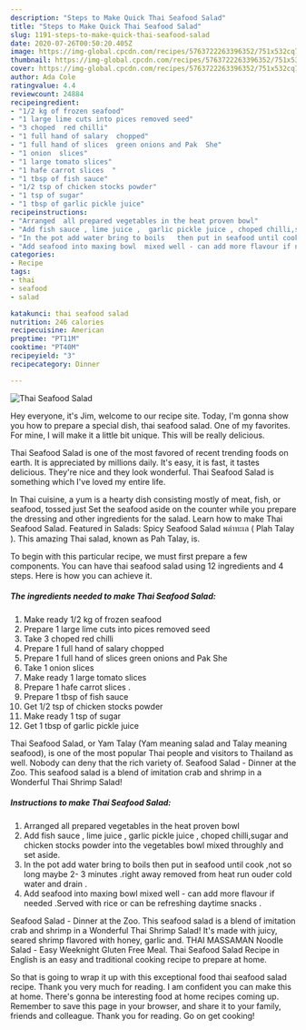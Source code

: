 ```yaml
---
description: "Steps to Make Quick Thai Seafood Salad"
title: "Steps to Make Quick Thai Seafood Salad"
slug: 1191-steps-to-make-quick-thai-seafood-salad
date: 2020-07-26T00:50:20.405Z
image: https://img-global.cpcdn.com/recipes/5763722263396352/751x532cq70/thai-seafood-salad-recipe-main-photo.jpg
thumbnail: https://img-global.cpcdn.com/recipes/5763722263396352/751x532cq70/thai-seafood-salad-recipe-main-photo.jpg
cover: https://img-global.cpcdn.com/recipes/5763722263396352/751x532cq70/thai-seafood-salad-recipe-main-photo.jpg
author: Ada Cole
ratingvalue: 4.4
reviewcount: 24884
recipeingredient:
- "1/2 kg of frozen seafood"
- "1 large lime cuts into pices removed seed"
- "3 choped  red chilli"
- "1 full hand of salary  chopped"
- "1 full hand of slices  green onions and Pak  She"
- "1 onion  slices"
- "1 large tomato slices"
- "1 hafe carrot slices  "
- "1 tbsp of fish sauce"
- "1/2 tsp of chicken stocks powder"
- "1 tsp of sugar"
- "1 tbsp of garlic pickle juice"
recipeinstructions:
- "Arranged  all prepared vegetables in the heat proven bowl"
- "Add fish sauce , lime juice ,  garlic pickle juice , choped chilli,sugar and chicken stocks powder into the vegetables bowl  mixed throughly and set aside."
- "In the pot add water bring to boils   then put in seafood until cook ,not so long maybe 2- 3 minutes  .right away removed from heat run ouder cold water and  drain ."
- "Add seafood into maxing bowl  mixed well - can add more flavour if needed .Served with rice or can be refreshing daytime snacks ."
categories:
- Recipe
tags:
- thai
- seafood
- salad

katakunci: thai seafood salad 
nutrition: 246 calories
recipecuisine: American
preptime: "PT11M"
cooktime: "PT40M"
recipeyield: "3"
recipecategory: Dinner

---
```



![Thai Seafood Salad](https://img-global.cpcdn.com/recipes/5763722263396352/751x532cq70/thai-seafood-salad-recipe-main-photo.jpg)

Hey everyone, it's Jim, welcome to our recipe site. Today, I'm gonna show you how to prepare a special dish, thai seafood salad. One of my favorites. For mine, I will make it a little bit unique. This will be really delicious.

Thai Seafood Salad is one of the most favored of recent trending foods on earth. It is appreciated by millions daily. It's easy, it is fast, it tastes delicious. They're nice and they look wonderful. Thai Seafood Salad is something which I've loved my entire life.

In Thai cuisine, a yum is a hearty dish consisting mostly of meat, fish, or seafood, tossed just Set the seafood aside on the counter while you prepare the dressing and other ingredients for the salad. Learn how to make Thai Seafood Salad. Featured in Salads: Spicy Seafood Salad พล่าทะเล ( Plah Talay ). This amazing Thai salad, known as Pah Talay, is.


To begin with this particular recipe, we must first prepare a few components. You can have thai seafood salad using 12 ingredients and 4 steps. Here is how you can achieve it.

<!--inarticleads1-->

##### The ingredients needed to make Thai Seafood Salad:

1. Make ready 1/2 kg of frozen seafood
1. Prepare 1 large lime cuts into pices removed seed
1. Take 3 choped  red chilli
1. Prepare 1 full hand of salary  chopped
1. Prepare 1 full hand of slices  green onions and Pak  She
1. Take 1 onion  slices
1. Make ready 1 large tomato slices
1. Prepare 1 hafe carrot slices  .
1. Prepare 1 tbsp of fish sauce
1. Get 1/2 tsp of chicken stocks powder
1. Make ready 1 tsp of sugar
1. Get 1 tbsp of garlic pickle juice


Thai Seafood Salad, or Yam Talay (Yam meaning salad and Talay meaning seafood), is one of the most popular Thai people and visitors to Thailand as well. Nobody can deny that the rich variety of. Seafood Salad - Dinner at the Zoo. This seafood salad is a blend of imitation crab and shrimp in a Wonderful Thai Shrimp Salad! 

<!--inarticleads2-->

##### Instructions to make Thai Seafood Salad:

1. Arranged  all prepared vegetables in the heat proven bowl
1. Add fish sauce , lime juice ,  garlic pickle juice , choped chilli,sugar and chicken stocks powder into the vegetables bowl  mixed throughly and set aside.
1. In the pot add water bring to boils   then put in seafood until cook ,not so long maybe 2- 3 minutes  .right away removed from heat run ouder cold water and  drain .
1. Add seafood into maxing bowl  mixed well - can add more flavour if needed .Served with rice or can be refreshing daytime snacks .


Seafood Salad - Dinner at the Zoo. This seafood salad is a blend of imitation crab and shrimp in a Wonderful Thai Shrimp Salad! It&#39;s made with juicy, seared shrimp flavored with honey, garlic and. THAI MASSAMAN Noodle Salad - Easy Weeknight Gluten Free Meal. Thai Seafood Salad Recipe in English is an easy and traditional cooking recipe to prepare at home. 

So that is going to wrap it up with this exceptional food thai seafood salad recipe. Thank you very much for reading. I am confident you can make this at home. There's gonna be interesting food at home recipes coming up. Remember to save this page in your browser, and share it to your family, friends and colleague. Thank you for reading. Go on get cooking!
